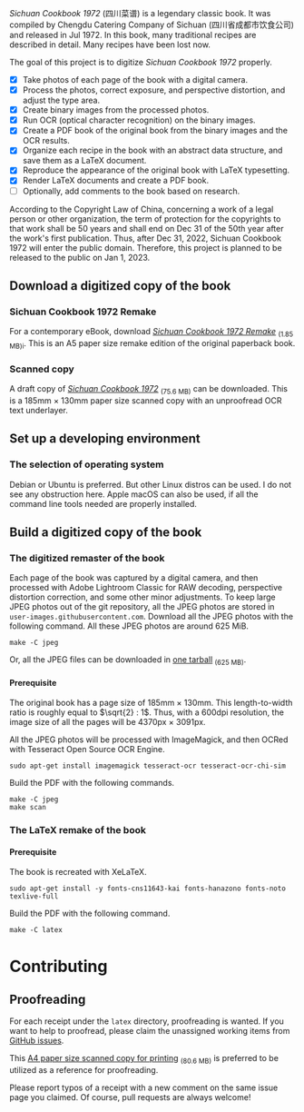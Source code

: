 <!--
BSD 3-Clause License

Copyright (c) 2019-2022 Quux System and Technology. All rights reserved.

Redistribution and use in source and binary forms, with or without
modification, are permitted provided that the following conditions are met:

1. Redistributions of source code must retain the above copyright notice, this
   list of conditions and the following disclaimer.

2. Redistributions in binary form must reproduce the above copyright notice,
   this list of conditions and the following disclaimer in the documentation
   and/or other materials provided with the distribution.

3. Neither the name of the copyright holder nor the names of its
   contributors may be used to endorse or promote products derived from
   this software without specific prior written permission.

THIS SOFTWARE IS PROVIDED BY THE COPYRIGHT HOLDERS AND CONTRIBUTORS "AS IS"
AND ANY EXPRESS OR IMPLIED WARRANTIES, INCLUDING, BUT NOT LIMITED TO, THE
IMPLIED WARRANTIES OF MERCHANTABILITY AND FITNESS FOR A PARTICULAR PURPOSE ARE
DISCLAIMED. IN NO EVENT SHALL THE COPYRIGHT HOLDER OR CONTRIBUTORS BE LIABLE
FOR ANY DIRECT, INDIRECT, INCIDENTAL, SPECIAL, EXEMPLARY, OR CONSEQUENTIAL
DAMAGES (INCLUDING, BUT NOT LIMITED TO, PROCUREMENT OF SUBSTITUTE GOODS OR
SERVICES; LOSS OF USE, DATA, OR PROFITS; OR BUSINESS INTERRUPTION) HOWEVER
CAUSED AND ON ANY THEORY OF LIABILITY, WHETHER IN CONTRACT, STRICT LIABILITY,
OR TORT (INCLUDING NEGLIGENCE OR OTHERWISE) ARISING IN ANY WAY OUT OF THE USE
OF THIS SOFTWARE, EVEN IF ADVISED OF THE POSSIBILITY OF SUCH DAMAGE.
-->

*Sichuan Cookbook 1972* (四川菜谱) is a legendary classic book. It was
compiled by Chengdu Catering Company of Sichuan (四川省成都市饮食公司)
and released in Jul 1972. In this book, many traditional recipes are described
in detail. Many recipes have been lost now.

The goal of this project is to digitize *Sichuan Cookbook 1972* properly.

* [x] Take photos of each page of the book with a digital camera.
* [x] Process the photos, correct exposure, and perspective distortion, and
      adjust the type area.
* [x] Create binary images from the processed photos.
* [x] Run OCR (optical character recognition) on the binary images.
* [x] Create a PDF book of the original book from the binary images and the
      OCR results.
* [x] Organize each recipe in the book with an abstract data structure, and
      save them as a LaTeX document.
* [x] Reproduce the appearance of the original book with LaTeX typesetting.
* [x] Render LaTeX documents and create a PDF book.
* [ ] Optionally, add comments to the book based on research.

According to the Copyright Law of China, concerning a work of a legal
person or other organization, the term of protection for the copyrights to
that work shall be 50 years and shall end on Dec 31 of the 50th year after the
work's first publication. Thus, after Dec 31, 2022, Sichuan Cookbook 1972 will
enter the public domain. Therefore, this project is planned to be released to
the public on Jan 1, 2023.

## Download a digitized copy of the book

### Sichuan Cookbook 1972 Remake

For a contemporary eBook, download *[Sichuan Cookbook 1972
Remake](https://github.com/neo954/sichuan-cookbook/releases/download/v0.5.0-alpha/sichuan-cookbook.pdf)*
<sub>(1.85 MB)i</sub>. This is an A5 paper size remake edition of the original
paperback book.

### Scanned copy

A draft copy of *[Sichuan Cookbook
1972](https://github.com/neo954/sichuan-cookbook/releases/download/v0.0.3-pre-alpha/sichuan-cookbook-1972.pdf)*
<sub>(75.6 MB)</sub> can be downloaded. This is a 185mm $\times$ 130mm paper
size scanned copy with an unproofread OCR text underlayer.

## Set up a developing environment

### The selection of operating system

Debian or Ubuntu is preferred. But other Linux distros can be used. I do not
see any obstruction here. Apple macOS can also be used, if all the command
line tools needed are properly installed.

## Build a digitized copy of the book

### The digitized remaster of the book

Each page of the book was captured by a digital camera, and then processed with
Adobe Lightroom Classic for RAW decoding, perspective distortion correction,
and some other minor adjustments. To keep large JPEG photos out of
the git repository, all the JPEG photos are stored in
``user-images.githubusercontent.com``. Download all the JPEG photos with the
following command.  All these JPEG photos are around 625 MiB.
```
make -C jpeg
```

Or, all the JPEG files can be downloaded in [one
tarball](https://github.com/neo954/sichuan-cookbook/releases/download/v0.0.3-pre-alpha/sichuan-cookbook-1972.jpeg.tar)
<sub>(625 MB)</sub>.

#### Prerequisite

The original book has a page size of 185mm $\times$ 130mm. This
length-to-width ratio is roughly equal to $\sqrt{2} : 1$. Thus, with a 600dpi
resolution, the image size of all the pages will be 4370px $\times$ 3091px.

All the JPEG photos will be processed with ImageMagick, and then OCRed
with Tesseract Open Source OCR Engine.
```
sudo apt-get install imagemagick tesseract-ocr tesseract-ocr-chi-sim
```

Build the PDF with the following commands.
```
make -C jpeg
make scan
```

### The LaTeX remake of the book

#### Prerequisite

The book is recreated with XeLaTeX.
```
sudo apt-get install -y fonts-cns11643-kai fonts-hanazono fonts-noto texlive-full
```

Build the PDF with the following command.
```
make -C latex
```
# Contributing

## Proofreading

For each receipt under the `latex` directory, proofreading is wanted. If you
want to help to proofread, please claim the unassigned working items from
[GitHub
issues](https://github.com/neo954/sichuan-cookbook/issues?q=is%3Aissue+is%3Aopen+Proofread+sort%3Acreated-asc+no%3Aassignee).

This [A4 paper size scanned copy for
printing](https://github.com/neo954/sichuan-cookbook/releases/download/v0.0.3-alpha/sichuan-cookbook-1972-proof-a4.pdf)
<sub>(80.6 MB)</sub> is preferred to be utilized as a reference for
proofreading.

Please report typos of a receipt with a new comment on the same issue page you
claimed. Of course, pull requests are always welcome!

[modeline1]: # ( vim: set filetype=markdown noautoindent nojoinspaces: )
[modeline2]: # ( vim: set fileencoding=utf-8 spell spelllang=en: )
[modeline3]: # ( vim: set textwidth=78 tabstop=4 shiftwidth=4 softtabstop=4: )
